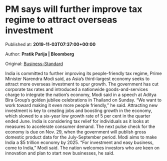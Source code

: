 
# PM says will further improve tax regime to attract overseas investment

Published at: **2019-11-03T07:37:00+00:00**

Author: **Pratik Parija | Bloomberg**

Original: [Business-Standard](https://www.business-standard.com/article/economy-policy/pm-says-will-further-improve-tax-regime-to-attract-overseas-investment-119110300258_1.html)

India is committed to further improving its people-friendly tax regime, Prime Minister Narendra Modi said, as Asia’s third-largest economy seeks to attract more overseas investment to spur growth.
The government has cut corporate tax rates and introduced a nationwide goods-and-services charge to integrate the nation’s economy, Modi said in a speech at Aditya Bira Group’s golden jubilee celebrations in Thailand on Sunday.
“We want to work toward making it even more people friendly,” he said.
Attracting new investment is key to creating jobs and boosting growth in the economy, which slowed to a six-year low growth rate of 5 per cent in the quarter ended June. India is considering tax relief for individuals as it looks at measures to accelerate consumer demand.
The next pulse check for the economy is due on Nov. 29, when the government will publish gross domestic product data for the July-September period. Modi aims to make India a $5 trillion economy by 2025.
“For investment and easy business, come to India,” Modi said. The nation welcomes investors who are keen on innovation and plan to start new businesses, he said.
